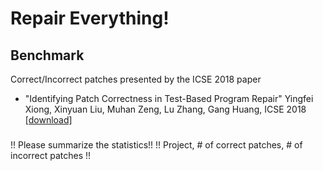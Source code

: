 # Repair Everything!

## Benchmark
Correct/Incorrect patches presented by the ICSE 2018 paper   
* "Identifying Patch Correctness in Test-Based Program Repair" Yingfei Xiong, Xinyuan Liu, Muhan Zeng, Lu Zhang, Gang Huang, ICSE 2018 [[download]](https://ieeexplore.ieee.org/stamp/stamp.jsp?arnumber=8453152)

###
!! Please summarize the statistics!!
!! Project, # of correct patches, # of incorrect patches !!
